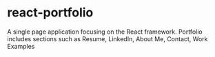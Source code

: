 # react-portfolio
A single page application focusing on the React framework. Portfolio includes sections such as Resume, LinkedIn, About Me, Contact, Work Examples 
